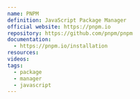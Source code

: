```yaml
---
name: PNPM
definition: JavaScript Package Manager
official website: https://pnpm.io
repository: https://github.com/pnpm/pnpm
documentation:
  - https://pnpm.io/installation
resources: 
videos: 
tags:
  - package
  - manager
  - javascript
---
```

